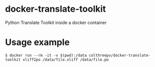 docker-translate-toolkit
========================
Python Translate Toolkit inside a docker container

# Usage example
```shell
$ docker run --rm -it -v $(pwd):/data colthreepv/docker-translate-toolkit xliff2po /data/file.xliff /data/file.po
```
